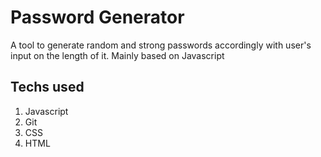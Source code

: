 # Password Generator
A tool to generate random and strong passwords accordingly with user's input on the length of it. Mainly based on Javascript
## Techs used
1. Javascript
2. Git
3. CSS
4. HTML